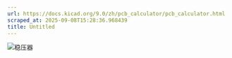 ```yaml
---
url: https://docs.kicad.org/9.0/zh/pcb_calculator/pcb_calculator.html
scraped_at: 2025-09-08T15:28:36.968439
title: Untitled
---
```


![稳压器](images/zh/regulators.png)

